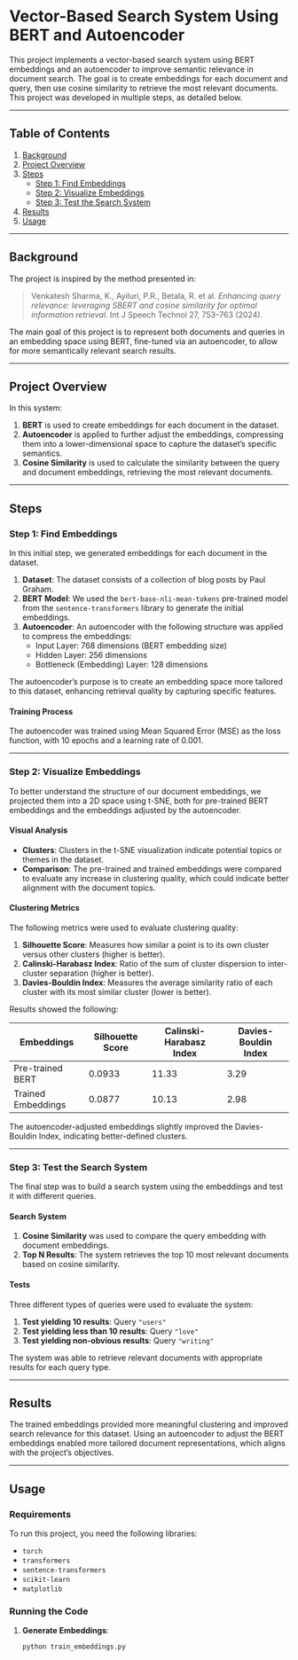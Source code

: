 # Vector-Based Search System Using BERT and Autoencoder

This project implements a vector-based search system using BERT embeddings and an autoencoder to improve semantic relevance in document search. The goal is to create embeddings for each document and query, then use cosine similarity to retrieve the most relevant documents. This project was developed in multiple steps, as detailed below.

---

## Table of Contents
1. [Background](#background)
2. [Project Overview](#project-overview)
3. [Steps](#steps)
   - [Step 1: Find Embeddings](#step-1-find-embeddings)
   - [Step 2: Visualize Embeddings](#step-2-visualize-embeddings)
   - [Step 3: Test the Search System](#step-3-test-the-search-system)
4. [Results](#results)
5. [Usage](#usage)

---

## Background

The project is inspired by the method presented in:
> Venkatesh Sharma, K., Ayiluri, P.R., Betala, R. et al. *Enhancing query relevance: leveraging SBERT and cosine similarity for optimal information retrieval*. Int J Speech Technol 27, 753–763 (2024).

The main goal of this project is to represent both documents and queries in an embedding space using BERT, fine-tuned via an autoencoder, to allow for more semantically relevant search results. 

---

## Project Overview

In this system:
1. **BERT** is used to create embeddings for each document in the dataset.
2. **Autoencoder** is applied to further adjust the embeddings, compressing them into a lower-dimensional space to capture the dataset’s specific semantics.
3. **Cosine Similarity** is used to calculate the similarity between the query and document embeddings, retrieving the most relevant documents.

---

## Steps

### Step 1: Find Embeddings

In this initial step, we generated embeddings for each document in the dataset. 

1. **Dataset**: The dataset consists of a collection of blog posts by Paul Graham.
2. **BERT Model**: We used the `bert-base-nli-mean-tokens` pre-trained model from the `sentence-transformers` library to generate the initial embeddings.
3. **Autoencoder**: An autoencoder with the following structure was applied to compress the embeddings:
   - Input Layer: 768 dimensions (BERT embedding size)
   - Hidden Layer: 256 dimensions
   - Bottleneck (Embedding) Layer: 128 dimensions

The autoencoder’s purpose is to create an embedding space more tailored to this dataset, enhancing retrieval quality by capturing specific features.

#### Training Process
The autoencoder was trained using Mean Squared Error (MSE) as the loss function, with 10 epochs and a learning rate of 0.001.

---

### Step 2: Visualize Embeddings

To better understand the structure of our document embeddings, we projected them into a 2D space using t-SNE, both for pre-trained BERT embeddings and the embeddings adjusted by the autoencoder.

#### Visual Analysis
- **Clusters**: Clusters in the t-SNE visualization indicate potential topics or themes in the dataset.
- **Comparison**: The pre-trained and trained embeddings were compared to evaluate any increase in clustering quality, which could indicate better alignment with the document topics.

#### Clustering Metrics
The following metrics were used to evaluate clustering quality:
1. **Silhouette Score**: Measures how similar a point is to its own cluster versus other clusters (higher is better).
2. **Calinski-Harabasz Index**: Ratio of the sum of cluster dispersion to inter-cluster separation (higher is better).
3. **Davies-Bouldin Index**: Measures the average similarity ratio of each cluster with its most similar cluster (lower is better).

Results showed the following:

| Embeddings         | Silhouette Score | Calinski-Harabasz Index | Davies-Bouldin Index |
|--------------------|------------------|-------------------------|-----------------------|
| Pre-trained BERT   | 0.0933          | 11.33                   | 3.29                  |
| Trained Embeddings | 0.0877          | 10.13                   | 2.98                  |

The autoencoder-adjusted embeddings slightly improved the Davies-Bouldin Index, indicating better-defined clusters.

---

### Step 3: Test the Search System

The final step was to build a search system using the embeddings and test it with different queries.

#### Search System
1. **Cosine Similarity** was used to compare the query embedding with document embeddings.
2. **Top N Results**: The system retrieves the top 10 most relevant documents based on cosine similarity.

#### Tests
Three different types of queries were used to evaluate the system:
1. **Test yielding 10 results**: Query `"users"`
2. **Test yielding less than 10 results**: Query `"love"`
3. **Test yielding non-obvious results**: Query `"writing"`

The system was able to retrieve relevant documents with appropriate results for each query type.

---

## Results

The trained embeddings provided more meaningful clustering and improved search relevance for this dataset. Using an autoencoder to adjust the BERT embeddings enabled more tailored document representations, which aligns with the project’s objectives.

---

## Usage

### Requirements
To run this project, you need the following libraries:
- `torch`
- `transformers`
- `sentence-transformers`
- `scikit-learn`
- `matplotlib`

### Running the Code

1. **Generate Embeddings**:
   ```bash
   python train_embeddings.py
